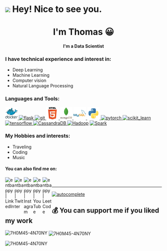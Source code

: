 <h1><img src="https://emojis.slackmojis.com/emojis/images/1531849430/4246/blob-sunglasses.gif?1531849430" width="30"/> Hey! Nice to see you.</h1>
<h1 align="center">I'm Thomas 😀</h1>
<h4 align="center">I'm a Data Scientist </h4>



### I have technical experience and interest in:
* Deep Learning
* Machine Learning
* Computer vision 
* Natural Language Processing 




<h3 align="left">Languages and Tools:</h3>
<p align="left">  <a href="https://www.docker.com/" target="_blank"> <img src="https://raw.githubusercontent.com/devicons/devicon/master/icons/docker/docker-original-wordmark.svg" alt="docker" width="40" height="40"/> </a> <a href="https://flask.palletsprojects.com/" target="_blank"> <img src="https://www.vectorlogo.zone/logos/pocoo_flask/pocoo_flask-icon.svg" alt="flask" width="40" height="40"/> </a> <a href="https://git-scm.com/" target="_blank"> <img src="https://www.vectorlogo.zone/logos/git-scm/git-scm-icon.svg" alt="git" width="40" height="40"/>  <a href="https://www.w3.org/html/" target="_blank"> <img src="https://raw.githubusercontent.com/devicons/devicon/master/icons/html5/html5-original-wordmark.svg" alt="html5" width="40" height="40"/> </a>  <a href="https://www.mongodb.com/" target="_blank"> <img src="https://raw.githubusercontent.com/devicons/devicon/master/icons/mongodb/mongodb-original-wordmark.svg" alt="mongodb" width="40" height="40"/> </a> <a href="https://www.mysql.com/" target="_blank"> <img src="https://raw.githubusercontent.com/devicons/devicon/master/icons/mysql/mysql-original-wordmark.svg" alt="mysql" width="40" height="40"/> </a>  <a href="https://www.python.org" target="_blank"> <img src="https://raw.githubusercontent.com/devicons/devicon/master/icons/python/python-original.svg" alt="python" width="40" height="40"/> </a> <a href="https://pytorch.org/" target="_blank"> <img src="https://www.vectorlogo.zone/logos/pytorch/pytorch-icon.svg" alt="pytorch" width="40" height="40"/> </a> <a href="https://scikit-learn.org/" target="_blank"> <img src="https://upload.wikimedia.org/wikipedia/commons/0/05/Scikit_learn_logo_small.svg" alt="scikit_learn" width="40" height="40"/> </a> <a href="https://www.tensorflow.org" target="_blank"> <img src="https://www.vectorlogo.zone/logos/tensorflow/tensorflow-icon.svg" alt="tensorflow" width="40" height="40"/> </a><a href="https://cassandra.apache.org/_/index.html" target="_blank"> <img src="https://upload.wikimedia.org/wikipedia/commons/5/5e/Cassandra_logo.svg" alt="CassandraDB" width="40" height="40"/> </a> <a href="https://hadoop.apache.org/" target="_blank"><img src="https://upload.wikimedia.org/wikipedia/commons/0/0e/Hadoop_logo.svg" alt="Hadoop" width="40" height="40"/></a>
<a href="https://spark.apache.org/" target="_blank"><img src="https://upload.wikimedia.org/wikipedia/commons/f/f3/Apache_Spark_logo.svg" alt="Spark" width="40" height="40"/></a>
</p>

### My Hobbies and interests:
* Traveling
* Coding
* Music




#### You can also find me on: 

[<img align="left" alt="entbappy | LinkedIn" width="30px" src="https://img.icons8.com/color/48/000000/linkedin.png" />][linkedin]
[<img align="left" alt="entbappy | Twitter" width="30px" src="https://img.icons8.com/fluent/48/000000/twitter.png" />][twitter]
[<img align="left" alt="entbappy | Instagram" width="30px" src="https://img.icons8.com/fluent/48/000000/instagram-new.png" />][Instagram]
[<img align="left" alt="entbappy | YouTube" width="30px" src="https://www.vectorlogo.zone/logos/youtube/youtube-tile.svg" />][YouTube]
[<img align="left" alt="entbappy | LeetCode" width="30px" src="https://user-images.githubusercontent.com/36547915/97088991-45da5d00-1652-11eb-900f-80d106540f4f.png" />][LeetCode]
                                                                                                                                                                       

<br>

<hr>

[linkedin]: https://www.linkedin.com/in/thomasantony666/
[twitter]: https://twitter.com
[Instagram]: https://www.instagram.com
[YouTube]: https://www.youtube.com
[LeetCode]: https://leetcode.com/7H0M45_4N70NY/
[Codiumm]: https://codeium.com/profile/datawhisperer
[![autocomplete](https://codeium.com/badges/user/datawhisperer/autocomplete)](https://codeium.com/profile/datawhisperer)

## 💰 You can support me if you liked my work 

<p><img align="left" src="https://github-readme-stats.vercel.app/api/top-langs?username=7H0M45-4N70NY&show_icons=true&locale=en&layout=compact" alt="7H0M45-4N70NY" /></p>

<p>&nbsp;<img align="center" src="https://github-readme-stats.vercel.app/api?username=7H0M45-4N70NY&show_icons=true&locale=en" alt="7H0M45-4N70NY" /></p>

<p><img align="center" src="https://github-readme-streak-stats.herokuapp.com/?user=7H0M45-4N70NY&" alt="7H0M45-4N70NY" /></p>



